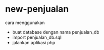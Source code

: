 # new-penjualan

cara menggunakan
- buat database dengan nama penjualan_db
- import penjualan_db.sql
- jalankan aplikasi php
